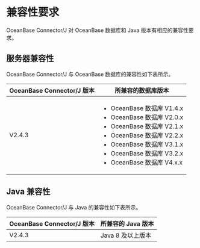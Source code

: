 # 兼容性要求 

OceanBase Connector/J 对 OceanBase 数据库和 Java 版本有相应的兼容性要求。

## 服务器兼容性 

OceanBase Connector/J 与 OceanBase 数据库的兼容性如下表所示。


| **OceanBase Connector/J 版本** |       **所兼容的数据库版本**    |
|----------------------------------|-------------------------------------|
| V2.4.3                           | <ul><li> OceanBase 数据库 V1.4.x </li>  <li> OceanBase 数据库 V2.0.x</li>   <li> OceanBase 数据库 V2.1.x</li>   <li> OceanBase 数据库 V2.2.x </li>  <li> OceanBase 数据库 V3.1.x</li>   <li> OceanBase 数据库 V3.2.x </li>   <li> OceanBase 数据库 V4.x.x</li> </ul>   |



## Java 兼容性 

OceanBase Connector/J 与 Java 的兼容性如下表所示。

| **OceanBase Connector/J 版本** |          **所兼容的 Java 版本**         |
|----------------------------------|-----------------------------------------|
| V2.4.3           | Java 8 及以上版本 |



